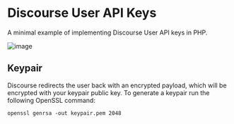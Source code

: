 # Discourse User API Keys

A minimal example of implementing Discourse User API keys in PHP.

![image](https://user-images.githubusercontent.com/15322107/194785883-9dcd2d10-f097-4108-9d3f-77ff8c478191.png)

## Keypair

Discourse redirects the user back with an encrypted payload, which will be encrypted with your keypair public key.
To generate a keypair run the following OpenSSL command:

```
openssl genrsa -out keypair.pem 2048
```
